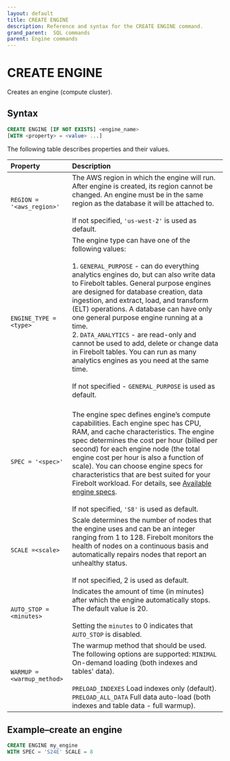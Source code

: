 ```yaml
---
layout: default
title: CREATE ENGINE
description: Reference and syntax for the CREATE ENGINE command.
grand_parent:  SQL commands
parent: Engine commands
---
```


# CREATE ENGINE
Creates an engine (compute cluster).

## Syntax

```sql
CREATE ENGINE [IF NOT EXISTS] <engine_name>
[WITH <property> = <value> ...]
```
The following table describes properties and their values.

| Property                                                             | Description                                                                                                                                                                                                                                                                                                                                          |
| :-------------------------------------------------------------------- | :---------------------------------------------------------------------------------------------------------------------------------------------------------------------------------------------------------------------------------------------------------------------------------------------------------------------------------------------------- |
| `REGION = '<aws_region>'`                                            | The AWS region in which the engine will run. After engine is created, its region cannot be changed. An engine must be in the same region as the database it will be attached to.<br><br> If not specified, `'us-west-2'` is used as default. |
| `ENGINE_TYPE = <type>`                                               | The engine type can have one of the following values: <br><br>1. `GENERAL_PURPOSE` - can do everything analytics engines do, but can also write data to Firebolt tables. General purpose engines are designed for database creation, data ingestion, and extract, load, and transform (ELT) operations. A database can have only one general purpose engine running at a time.<br> 2.  `DATA_ANALYTICS` - are read-only and cannot be used to add, delete or change data in Firebolt tables. You can run as many analytics engines as you need at the same time.<br><br> If not specified - `GENERAL_PURPOSE` is used as default.<br><br> |
| `SPEC = '<spec>'`                                                    | The engine spec defines engine’s compute capabilities. Each engine spec has CPU, RAM, and cache characteristics. The engine spec determines the cost per hour \(billed per second\) for each engine node (the total engine cost per hour is also a function of scale). You can choose engine specs for characteristics that are best suited for your Firebolt workload. For details, see [Available engine specs](../../general-reference/available-engine-specs.md).<br><br>If not specified, `'S8'` is used as default. |
| `SCALE =<scale>`          | Scale determines the number of nodes that the engine uses and can be an integer ranging from 1 to 128. Firebolt monitors the health of nodes on a continuous basis and automatically repairs nodes that report an unhealthy status.<br><br> If not specified, 2 is used as default.|
| `AUTO_STOP = <minutes>`                                              | Indicates the amount of time (in minutes) after which the engine automatically stops. The default value is 20.<br><br>Setting the `minutes` to 0 indicates that `AUTO_STOP` is disabled. |
| `WARMUP =`<br>`<warmup_method>` | The warmup method that should be used. The following options are supported: `MINIMAL` On-demand loading (both indexes and tables' data).<br><br>`PRELOAD_INDEXES` Load indexes only (default). `PRELOAD_ALL_DATA` Full data auto-load (both indexes and table data - full warmup). |

## Example&ndash;create an engine

```sql
CREATE ENGINE my_engine
WITH SPEC = 'S24E' SCALE = 8
```
